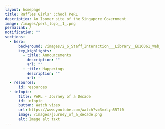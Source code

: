 ```yaml
---
layout: homepage
title: Raffles Girls' School PeRL
description: An Isomer site of the Singapore Government
image: /images/perl_logo__1_.png
permalink: /
notification: ""
sections:
  - hero:
      background: /images/2_6_Staff_Interaction___Library__EK16061_Web_Res.jpg
      key_highlights:
        - title: Announcements
          description: ""
          url: ""
        - title: Happenings
          description: ""
          url: ""
  - resources:
      id: resources
  - infopic:
      title: PeRL - Journey of a Decade
      id: infopic
      button: Watch video
      url: https://www.youtube.com/watch?v=3mxLyn55Tl0
      image: /images/journey_of_a_decade.png
      alt: Image alt text
---
```

